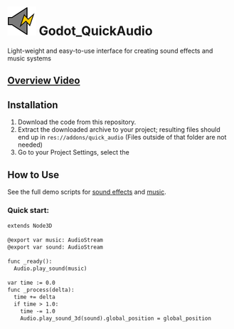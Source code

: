 # ![Icon](https://raw.githubusercontent.com/BtheDestroyer/Godot_QuickAudio/1.0/addons/quick_audio/icon.svg) Godot_QuickAudio

Light-weight and easy-to-use interface for creating sound effects and music systems

## [Overview Video](https://www.youtube.com/watch?v=OEpfdmW6_s0)


## Installation

1. Download the code from this repository.
1. Extract the downloaded archive to your project; resulting files should end up in `res://addons/quick_audio` (Files outside of that folder are not needed)
1. Go to your Project Settings, select the 

## How to Use

See the full demo scripts for [sound effects](https://github.com/BtheDestroyer/Godot_QuickAudio/blob/master/addons/quick_audio/SFXDemo.gd) and [music](https://github.com/BtheDestroyer/Godot_QuickAudio/blob/master/addons/quick_audio/MusicDemo.gd).

### Quick start:

```gdscript
extends Node3D

@export var music: AudioStream
@export var sound: AudioStream

func _ready():
  Audio.play_sound(music)

var time := 0.0
func _process(delta):
  time += delta
  if time > 1.0:
    time -= 1.0
    Audio.play_sound_3d(sound).global_position = global_position
```

